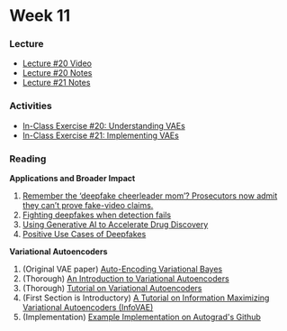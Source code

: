 # Week 11

### Lecture
- [Lecture #20 Video](https://youtu.be/OWLty1YvMn4)
- [Lecture #20 Notes](https://github.com/onefishy/am207/blob/master/Lectures/lecture_20_notes.ipynb)
- [Lecture #21 Notes](https://github.com/onefishy/am207/blob/master/Lectures/lecture_21_notes.ipynb)

### Activities
- [In-Class Exercise #20: Understanding VAEs](https://deepnote.com/workspace/weiwei-pan-2902decb-902f-40cc-9fa6-af2e3f31f15b/project/AM207Fall202120-Understandign-VAEs-53da2dc6-d4fa-4d39-b875-7ffa2a83d267)
- [In-Class Exercise #21: Implementing VAEs](https://deepnote.com/workspace/weiwei-pan-2902decb-902f-40cc-9fa6-af2e3f31f15b/project/AM207Fall202121-Implementing-VAEs-a740d4f4-8cb8-4929-96da-13b7315870ce)

### Reading

**Applications and Broader Impact**

1.  [Remember the ‘deepfake cheerleader mom’? Prosecutors now admit they can’t prove fake-video claims.](https://www.washingtonpost.com/technology/2021/05/14/deepfake-cheer-mom-claims-dropped/)
2.  [Fighting deepfakes when detection fails](https://www.brookings.edu/research/fighting-deepfakes-when-detection-fails/)
3.  [Using Generative AI to Accelerate Drug Discovery](https://www.ibm.com/blogs/research/2020/06/accelerated-discovery/)
4.  [Positive Use Cases of Deepfakes](https://towardsdatascience.com/positive-use-cases-of-deepfakes-49f510056387)

**Variational Autoencoders**

1.  (Original VAE paper) [Auto-Encoding Variational Bayes](https://arxiv.org/pdf/1312.6114.pdf)
2.  (Thorough) [An Introduction to Variational Autoencoders](https://arxiv.org/pdf/1906.02691.pdf)
3.  (Thorough) [Tutorial on Variational Autoencoders](https://arxiv.org/pdf/1606.05908.pdf)
4.  [](https://arxiv.org/pdf/1606.05908.pdf)[](https://arxiv.org/pdf/1606.05908.pdf)(First Section is Introductory) [A Tutorial on Information Maximizing Variational Autoencoders (InfoVAE)](https://ermongroup.github.io/blog/a-tutorial-on-mmd-variational-autoencoders/)
5.  (Implementation) [Example Implementation on Autograd's Github](https://github.com/HIPS/autograd/blob/master/examples/variational_autoencoder.py)
